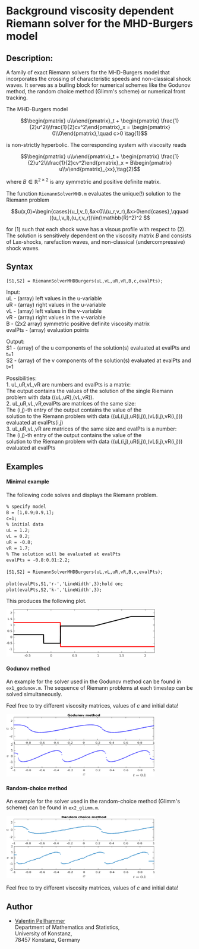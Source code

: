 # Background viscosity dependent Riemann solver for the MHD-Burgers model


## Description:
A family of exact Riemann solvers for the MHD-Burgers model that incorporates the crossing of characteristic speeds and non-classical shock waves.
It serves as a builing block for numerical schemes like the Godunov method, the random choice method (Glimm's scheme) or numerical front tracking.

The MHD-Burgers model
```math
\begin{pmatrix} u\\v\end{pmatrix}_t + \begin{pmatrix} \frac{1}{2}u^2\\\frac{1}{2}cv^2\end{pmatrix}_x = \begin{pmatrix} 0\\0\end{pmatrix},\quad c>0 \tag{1}
```
is non-strictly hyperbolic. The corresponding system with viscosity reads

```math
\begin{pmatrix} u\\v\end{pmatrix}_t + \begin{pmatrix} \frac{1}{2}u^2\\\frac{1}{2}cv^2\end{pmatrix}_x = B\begin{pmatrix} u\\v\end{pmatrix}_{xx},\tag{2}
```
where $B\in\mathbb{R}^{2\times 2}$ is any symmetric and positive definite matrix.

The function `RiemannSolverMHD.m` evaluates the unique(!) solution to the Riemann problem
```math
u(x,0)=\begin{cases}(u_l,v_l),&x<0\\(u_r,v_r),&x>0\end{cases},\qquad ((u_l,v_l),(u_r,v_r))\in(\mathbb{R}^2)^2

```
for (1) such that each shock wave has a visous profile with respect to (2). The solution is sensitively dependent on the viscosity matrix $B$ and consists of 
Lax-shocks, rarefaction waves, and non-classical (undercompressive) shock waves. 


## Syntax
```
[S1,S2] = RiemannSolverMHDBurgers(uL,vL,uR,vR,B,c,evalPts);
```

Input:  
        uL - (array) left values in the u-variable  
        uR - (array) right values in the u-variable  
        vL - (array) left values in the v-variable  
        vR - (array) right values in the v-variable  
        B - (2x2 array) symmetric positive definite viscosity matrix  
        evalPts - (array) evaluation points  

Output:     
        S1 - (array) of the u components of the solution(s) evaluated at evalPts and t=1  
        S2 - (array) of the v components of the solution(s) evaluated at evalPts and t=1  

Possibilities:    
        1. uL,uR,vL,vR are numbers and evalPts is a matrix:  
          The output contains the values of the solution of the single Riemann  
          problem with data ((uL,uR),(vL,vR)).  
        2. uL,uR,vL,vR,evalPts are matrices of the same size:  
          The (i,j)-th entry of the output contains the value of the  
          solution to the Riemann problem with data ((uL(i,j),uR(i,j)),(vL(i,j),vR(i,j)))  
          evaluated at evalPts(i,j)  
        3. uL,uR,vL,vR are matrices of the same size and evalPts is a number:  
          The (i,j)-th entry of the output contains the value of the  
          solution to the Riemann problem with data ((uL(i,j),uR(i,j)),(vL(i,j),vR(i,j)))  
          evaluated at evalPts  


## Examples

#### Minimal example
The following code solves and displays the Riemann problem.  
```
% specify model
B = [1,0.9;0.9,1];
c=1;
% initial data
uL = 1.2;
vL = 0.2;
uR = -0.8;
vR = 1.7;
% The solution will be evaluated at evalPts
evalPts = -0.8:0.01:2.2;

[S1,S2] = RiemannSolverMHDBurgers(uL,vL,uR,vR,B,c,evalPts);

plot(evalPts,S1,'r-','LineWidth',3);hold on;
plot(evalPts,S2,'k-','LineWidth',3);
```
This produces the following plot.

<img src="./solExample.png" width="400" height="128">

#### Godunov method

An example for the solver used in the Godunov method can be found in `ex1_godunov.m`.
The sequence of Riemann problems at each timestep can be solved simultaneously.

Feel free to try different viscosity matrices, values of $c$ and initial data!

<img src="./GodunovEx.png" width="400" height="168">

#### Random-choice method

An example for the solver used in the random-choice method (Glimm's scheme) can be found in `ex2_glimm.m`.

<img src="./GlimmEx.png" width="400" height="168">

Feel free to try different viscosity matrices, values of $c$ and initial data!


## Author
+ [Valentin Pellhammer](http://www.math.uni-konstanz.de/~pellhammer/)  
 Department of Mathematics and Statistics,  
 University of Konstanz,  
 78457 Konstanz, Germany
